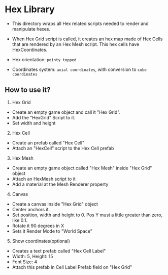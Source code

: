 # Hex Library

- This directory wraps all Hex related scripts needed to render and manipulate hexes.

- When Hex Grid script is called, it creates an hex map made of Hex Cells that are rendered by an Hex Mesh script.
This hex cells have HexCoordinates.

- Hex orientation: `pointy topped`
- Coordinates system: `axial coordinates`, with conversion to `cube coordinates`

## How to use it?

1. Hex Grid
- Create an empty game object and call it "Hex Grid". 
- Add the "HexGrid" Script to it.
- Set width and height

2. Hex Cell
- Create an prefab called "Hex Cell"
- Attach an "HexCell" script to the Hex Cell prefab

3. Hex Mesh
- Create an empty game object called "Hex Mesh" inside "Hex Grid" object
- Attach an HexMesh script to it
- Add a material at the Mesh Renderer property

4. Canvas
- Create a canvas inside "Hex Grid" object
- Center anchors it.
- Set position, width and height to 0. Pos Y must a little greater than zero, like 0.1.
- Rotate it 90 degrees in X
- Sets it Render Mode to "World Space"

5. Show coordinates(optional)
- Creates a text prefab called "Hex Cell Label"
- Width: 5, Height: 15
- Font Size: 4
- Attach this prefab in Cell Label Prefab field on "Hex Grid"
